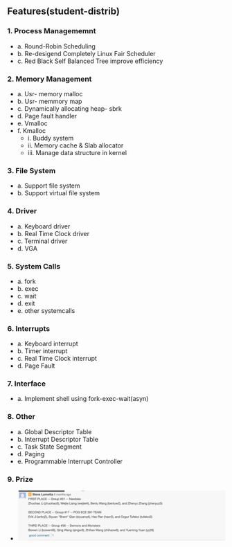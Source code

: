 ## Features(student-distrib)

### 1. Process Managememnt
   - a. Round-Robin Scheduling
   - b. Re-desigend Completely Linux Fair Scheduler 
   - c. Red Black Self Balanced Tree improve efficiency
### 2. Memory Management
  - a. Usr- memory malloc
  - b. Usr- memmory map
  - c. Dynamically allocating heap- sbrk
  - d. Page fault handler
  - e. Vmalloc
  - f. Kmalloc
    - i. Buddy system
    - ii. Memory cache & Slab allocator
    - iii. Manage data structure in kernel
    
### 3. File System
   - a. Support file system
   - b. Support virtual file system

### 4. Driver
   - a. Keyboard driver
   - b. Real Time Clock driver
   - c. Terminal driver
   - d. VGA

### 5. System Calls
   - a. fork
   - b. exec
   - c. wait
   - d. exit
   - e. other systemcalls
   
### 6. Interrupts
   - a. Keyboard interrupt
   - b. Timer interrupt
   - c. Real Time Clock interrupt
   - d. Page Fault

### 7. Interface
   - a. Implement shell using fork-exec-wait(asyn)

### 8. Other
   - a. Global Descriptor Table
   - b. Interrupt Descriptor Table
   - c. Task State Segment 
   - d. Paging
   - e. Programmable Interrupt Controller

### 9. Prize
   - ![plot](./res.jpg)
